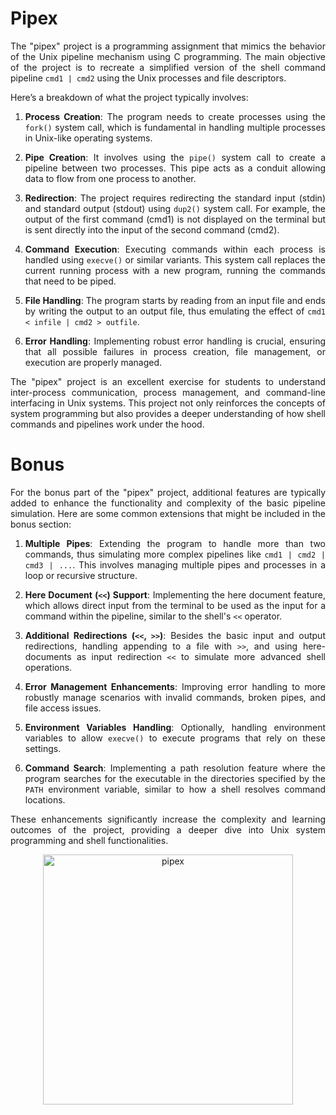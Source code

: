 <div align="justify">

# Pipex

The "pipex" project is a programming assignment that mimics the behavior of the Unix pipeline mechanism using C programming. The main objective of the project is to recreate a simplified version of the shell command pipeline `cmd1 | cmd2` using the Unix processes and file descriptors.

Here’s a breakdown of what the project typically involves:

1. **Process Creation**: The program needs to create processes using the `fork()` system call, which is fundamental in handling multiple processes in Unix-like operating systems.

2. **Pipe Creation**: It involves using the `pipe()` system call to create a pipeline between two processes. This pipe acts as a conduit allowing data to flow from one process to another.

3. **Redirection**: The project requires redirecting the standard input (stdin) and standard output (stdout) using `dup2()` system call. For example, the output of the first command (cmd1) is not displayed on the terminal but is sent directly into the input of the second command (cmd2).

4. **Command Execution**: Executing commands within each process is handled using `execve()` or similar variants. This system call replaces the current running process with a new program, running the commands that need to be piped.

5. **File Handling**: The program starts by reading from an input file and ends by writing the output to an output file, thus emulating the effect of `cmd1 < infile | cmd2 > outfile`.

6. **Error Handling**: Implementing robust error handling is crucial, ensuring that all possible failures in process creation, file management, or execution are properly managed.

The "pipex" project is an excellent exercise for students to understand inter-process communication, process management, and command-line interfacing in Unix systems. This project not only reinforces the concepts of system programming but also provides a deeper understanding of how shell commands and pipelines work under the hood.

# Bonus

For the bonus part of the "pipex" project, additional features are typically added to enhance the functionality and complexity of the basic pipeline simulation. Here are some common extensions that might be included in the bonus section:

1. **Multiple Pipes**: Extending the program to handle more than two commands, thus simulating more complex pipelines like `cmd1 | cmd2 | cmd3 | ...`. This involves managing multiple pipes and processes in a loop or recursive structure.

2. **Here Document (`<<`) Support**: Implementing the here document feature, which allows direct input from the terminal to be used as the input for a command within the pipeline, similar to the shell's `<<` operator.

3. **Additional Redirections (`<<`, `>>`)**: Besides the basic input and output redirections, handling appending to a file with `>>`, and using here-documents as input redirection `<<` to simulate more advanced shell operations.

4. **Error Management Enhancements**: Improving error handling to more robustly manage scenarios with invalid commands, broken pipes, and file access issues.

5. **Environment Variables Handling**: Optionally, handling environment variables to allow `execve()` to execute programs that rely on these settings.

6. **Command Search**: Implementing a path resolution feature where the program searches for the executable in the directories specified by the `PATH` environment variable, similar to how a shell resolves command locations.

These enhancements significantly increase the complexity and learning outcomes of the project, providing a deeper dive into Unix system programming and shell functionalities.

<p align="center">
  <img src="https://github.com/user-attachments/assets/16803966-0b5b-4239-b5ea-b3faab66cb9b" alt="pipex" style="width:400px;">
</p>

